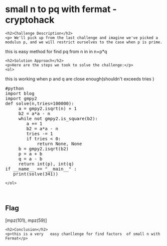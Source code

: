 <!DOCTYPE html>
<html>

<body>
    <h1>small  n to pq with fermat - cryptohack</h1>
 
    <h2>Challenge Description</h2>
    <p> We'll pick up from the last challenge and imagine we've picked a modulus p, and we will restrict ourselves to the case when p is prime.

 this is easy method for find pq from n in in n=p*q
</p> 
 
    <h2>Solution Approach</h2>
    <p>Here are the steps we took to solve the challenge:</p>
    <ol>
this is working when p and q are close enough(shouldn't  exceeds  tries )
<pre>
#python  
import blog
import gmpy2
def solve(n,tries=100000):
     a = gmpy2.isqrt(n) + 1
     b2 = a*a - n
     while not gmpy2.is_square(b2):
        a += 1
        b2 = a*a - n
        tries -= 1
        if tries < 0:
            return None, None
     b = gmpy2.isqrt(b2)
     p = a + b
     q = a - b
     return int(p), int(q)
if __name__ == "__main__" :
   print(solve(341))
</pre>
        
    
    </ol>
<br> 
    <h2>Flag</h2>
    <p class="flag">[mpz(101), mpz(59)]
</p>

    <h2>Conclusion</h2>
    <p>this is a very   easy chanllenge for find factors  of small n with   Fermat</p>
</body>
</html>

